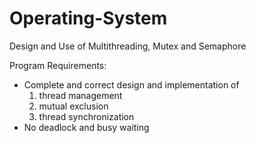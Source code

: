 # Operating-System
Design and Use of Multithreading, Mutex and Semaphore 

Program Requirements:
- Complete and correct design and implementation of
  1) thread management
  2) mutual exclusion
  3) thread synchronization
- No deadlock and busy waiting
